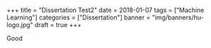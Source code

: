 
+++
title = "Dissertation Test2"
date = 2018-01-07
tags = ["Machine Learning"]
categories = ["Dissertation"]
banner = "img/banners/hu-logo.jpg"
draft = true
+++

Good